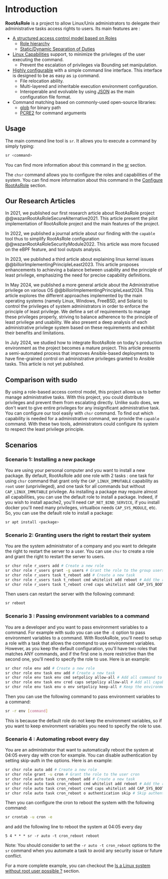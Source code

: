 # Introduction

**RootAsRole** is a project to allow Linux/Unix administrators to delegate their administrative tasks access rights to users. Its main features are :

* [A structured access control model based on Roles](https://dl.acm.org/doi/10.1145/501978.501980)
  * [Role hierarchy](https://dl.acm.org/doi/10.1145/501978.501980)
  * [Static/Dynamic Separation of Duties](https://dl.acm.org/doi/10.1145/501978.501980)
* [Linux Capabilities](https://man7.org/linux/man-pages/man7/capabilities.7.html) support, to minimize the privileges of the user executing the command.
  * Prevent the escalation of privileges via Bounding set manipulation.
* [Highly configurable](chsr/README.md) with a simple command line interface. This interface is designed to be as easy as `ip` command.
  * File relocation ability.
  * Multi-layered and inheritable execution environment configuration.
  * Interoperable and evolvable by using [JSON](https://www.json.org/) as the main configuration file format.
* Command matching based on commonly-used open-source libraries:
  * [glob](https://docs.rs/glob/latest/glob/) for binary path
  * [PCRE2](https://www.pcre.org/) for command arguments

## Usage

The main command line tool is `sr`. It allows you to execute a command by simply typing:
  
```bash
sr <command>
```

You can find more information about this command in the [sr](sr/README.md) section.

The `chsr` command allows you to configure the roles and capabilities of the system. You can find more information about this command in the [Configure RootAsRole](chsr/README.md) section.

## Our Research Articles

In 2021, we published our first research article about RootAsRole project @@wazanRootAsRoleSecureAlternative2021. This article present the pilot implementation of RootAsRole project and the main features of the project.

In 2022, we published a journal article about our finding with the `capable` tool thus to simplify RootAsRole configuration @@wazanRootAsRoleSecurityModule2022. This article was more focused on the eBPF feature, and tool outputs analysis.

In 2023, we published a third article about explaining linux kernel issues @@billoirImplementingPrincipleLeast2023. This article proposes enhancements to achieving a balance between usability and the principle of least privilege, emphasizing the need for precise capability definitions.

In May 2024, we published a more general article about the Administrative privilege on various OS @@billoirImplementingPrincipleLeast2024. This article explores the different approaches implemented by the main operating systems (namely Linux, Windows, FreeBSD, and Solaris) to control the privileges of system administrators in order to enforce the principle of least privilege. We define a set of requirements to manage these privileges properly, striving to balance adherence to the principle of least privilege and usability. We also present a deep analysis of each administrative privilege system based on these requirements and exhibit their benefits and limitations.

In July 2024, we studied how to integrate RootAsRole on today's production environment as the project becomes a mature project. This article presents a semi-automated process that improves Ansible-based deployments to have fine-grained control on administrative privileges granted to Ansible tasks. This article is not yet published.

## Comparison with sudo 

By using a role-based access control model, this project allows us to better manage administrative tasks. With this project, you could distribute privileges and prevent them from escalating directly. Unlike sudo does, we don't want to give entire privileges for any insignificant administrative task. You can configure our tool easily with `chsr` command. To find out which capability is needed for a administrative command, we provide the `capable` command. With these two tools, administrators could configure its system to respect the least privilege principle.


## Scenarios

### Scenario 1: Installing a new package

You are using your personal computer and you want to install a new package. By default, RootAsRole add one role with 2 tasks : one task for using `chsr` command that grant only the `CAP_LINUX_IMMUTABLE` capability as `root` user (unprivileged), and one task for all commands but without `CAP_LINUX_IMMUTABLE` privilege. As installing a package may require almost all capabilities, you can use the default role to install a package. Indeed, if you wish to install apache2, you'll need `CAP_NET_BIND_SERVICE`, if you install docker you'll need many privileges, virtualbox needs `CAP_SYS_MODULE`, etc. So, you can use the default role to install a package:

```bash
sr apt install <package>
```

### Scenario 2: Granting users the right to restart their system

You are the system administrator of a company and you want to delegate the right to restart the server to a user. You can use `chsr` to create a role and grant the right to restart the server to users.

```bash
sr chsr role r_users add # Create a new role
sr chsr role r_users grant -g users # Grant the role to the group users
sr chsr role r_users task t_reboot add # Create a new task
sr chsr role r_users task t_reboot cmd whitelist add reboot # Add the reboot command to the task
sr chsr role r_users task t_reboot cred caps whitelist add CAP_SYS_BOOT # Add the CAP_SYS_BOOT capability to the task
```

Then users can restart the server with the following command:

```bash
sr reboot
```

### Scenario 3 : Passing environment variables to a command

You are a developer and you want to pass environment variables to a command. For example with sudo you can use the `-E` option to pass environment variables to a command. With RootAsRole, you'll need to setup a role with a task that allows the command to use environment variables. However, as you keep the default configuration, you'll have two roles that matches ANY commands, and if the first one is more restrictive than the second one, you'll need to specify the role to use. Here is an example:
  
```bash
sr chsr role env add # Create a new role
sr chsr role env task env add # Create a new task
sr chsr role env task env cmd setpolicy allow-all # Add all command to the task
sr chsr role env task env cred caps setpolicy allow-all # Add all capabilities to the task
sr chsr role env task env o env setpolicy keep-all # Keep the environment variables
```

Then you can use the following command to pass environment variables to a command:

```bash
sr -r env [command]
```

This is because the default role do not keep the environment variables, so if you want to keep environment variables you need to specify the role to use.

### Scenario 4 : Automating reboot every day

You are an administrator that want to automatically reboot the system at 04:05 every day with cron for example. You can disable authentication by setting skip-auth in the options. Here is an example:

```bash
sr chsr role auto add # Create a new role
sr chsr role grant -u cron # Grant the role to the user cron
sr chsr role auto task cron_reboot add # Create a new task
sr chsr role auto task cron_reboot cmd whitelist add reboot # Add the reboot command to the task
sr chsr role auto task cron_reboot cred caps whitelist add CAP_SYS_BOOT # Add the CAP_SYS_BOOT capability to the task
sr chsr role auto task cron_reboot o authentication skip # Skip authentication
```

Then you can configure the cron to reboot the system with the following command:

```bash
sr crontab -u cron -e
```

and add the following line to reboot the system at 04:05 every day

```cron
5 4 * * * sr -r auto -t cron_reboot reboot
```

Note: You should consider to set the `-r auto -t cron_reboot` options to the `sr` command when you automate a task to avoid any security issue or future conflict.

For a more complete example, you can checkout the [Is a Linux system without root user possible ?](knowledge/no-root.md) section.